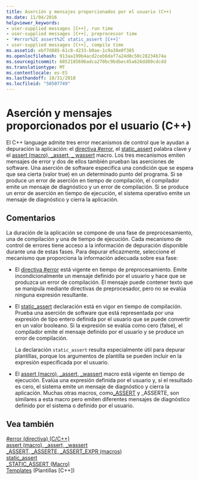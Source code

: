 ```yaml
---
title: Aserción y mensajes proporcionados por el usuario (C++)
ms.date: 11/04/2016
helpviewer_keywords:
- user-supplied messages [C++], run time
- user-supplied messages [C++], preprocessor time
- '#error%2C assert%2C static_assert [C++]'
- user-supplied messages [C++], compile time
ms.assetid: ebf7d885-61c8-4233-b0ae-1c9a38e0f385
ms.openlocfilehash: 913aa199b4acd2ceb6daf7a24d8c50c28234b74a
ms.sourcegitcommit: 6052185696adca270bc9bdbec45a626dd89cdcdd
ms.translationtype: MT
ms.contentlocale: es-ES
ms.lasthandoff: 10/31/2018
ms.locfileid: "50507749"
---
```

# <a name="assertion-and-user-supplied-messages-c"></a>Aserción y mensajes proporcionados por el usuario (C++)

El C++ language admite tres error mecanismos de control que le ayudan a depuración la aplicación: el [directiva #error](../preprocessor/hash-error-directive-c-cpp.md), el [static_assert](../cpp/static-assert.md) palabra clave y el [assert (macro), _assert, _ wassert](../c-runtime-library/reference/assert-macro-assert-wassert.md) macro. Los tres mecanismos emiten mensajes de error y dos de ellos también prueban las aserciones de software. Una aserción de software especifica una condición que se espera que sea cierta (valor true) en un determinado punto del programa. Si se produce un error de aserción en tiempo de compilación, el compilador emite un mensaje de diagnóstico y un error de compilación. Si se produce un error de aserción en tiempo de ejecución, el sistema operativo emite un mensaje de diagnóstico y cierra la aplicación.

## <a name="remarks"></a>Comentarios

La duración de la aplicación se compone de una fase de preprocesamiento, una de compilación y una de tiempo de ejecución. Cada mecanismo de control de errores tiene acceso a la información de depuración disponible durante una de estas fases. Para depurar eficazmente, seleccione el mecanismo que proporciona la información adecuada sobre esa fase:

- El [directiva #error](../preprocessor/hash-error-directive-c-cpp.md) está vigente en tiempo de preprocesamiento. Emite incondicionalmente un mensaje definido por el usuario y hace que se produzca un error de compilación. El mensaje puede contener texto que se manipula mediante directivas de preprocesador, pero no se evalúa ninguna expresión resultante.

- El [static_assert](../cpp/static-assert.md) declaración está en vigor en tiempo de compilación. Prueba una aserción de software que está representada por una expresión de tipo entero definida por el usuario que se puede convertir en un valor booleano. Si la expresión se evalúa como cero (false), el compilador emite el mensaje definido por el usuario y se produce un error de compilación.

   La declaración `static_assert` resulta especialmente útil para depurar plantillas, porque los argumentos de plantilla se pueden incluir en la expresión especificada por el usuario.

- El [assert (macro), _assert, _wassert](../c-runtime-library/reference/assert-macro-assert-wassert.md) macro está vigente en tiempo de ejecución. Evalúa una expresión definida por el usuario y, si el resultado es cero, el sistema emite un mensaje de diagnóstico y cierra la aplicación. Muchas otras macros, como[_ASSERT](../c-runtime-library/reference/assert-asserte-assert-expr-macros.md) y _ASSERTE, son similares a esta macro pero emiten diferentes mensajes de diagnóstico definido por el sistema o definido por el usuario.

## <a name="see-also"></a>Vea también

[#error (directiva) (C/C++)](../preprocessor/hash-error-directive-c-cpp.md)<br/>
[assert (macro), _assert, _wassert](../c-runtime-library/reference/assert-macro-assert-wassert.md)<br/>
[_ASSERT, _ASSERTE, _ASSERT_EXPR (macros)](../c-runtime-library/reference/assert-asserte-assert-expr-macros.md)<br/>
[static_assert](../cpp/static-assert.md)<br/>
[_STATIC_ASSERT (Macro)](../c-runtime-library/reference/static-assert-macro.md)<br/>
[Templates](../cpp/templates-cpp.md) (Plantillas [C++])